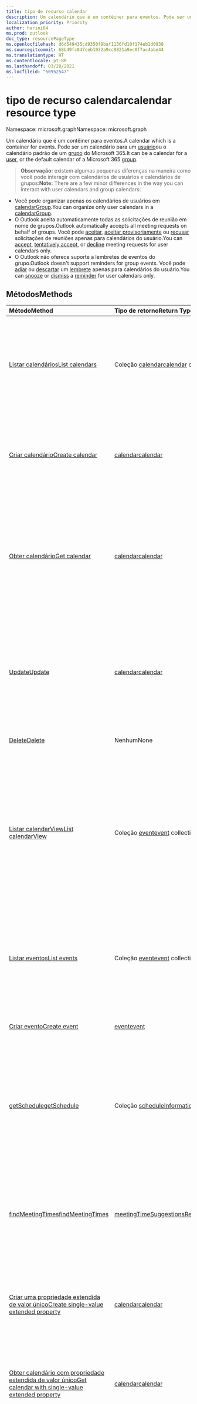 ```yaml
---
title: tipo de recurso calendar
description: Um calendário que é um contêiner para eventos. Pode ser um calendário para um usuário ou o calendário padrão de um grupo do Microsoft 365.
localization_priority: Priority
author: harini84
ms.prod: outlook
doc_type: resourcePageType
ms.openlocfilehash: d6d549435cd9350f9baf1136fd10f174eb1d0938
ms.sourcegitcommit: 68b49fc847ceb1032a9cc9821a9ec0f7ac4abe44
ms.translationtype: HT
ms.contentlocale: pt-BR
ms.lasthandoff: 03/20/2021
ms.locfileid: "50952547"
---
```

# <a name="calendar-resource-type"></a><span data-ttu-id="52089-104">tipo de recurso calendar</span><span class="sxs-lookup"><span data-stu-id="52089-104">calendar resource type</span></span>

<span data-ttu-id="52089-105">Namespace: microsoft.graph</span><span class="sxs-lookup"><span data-stu-id="52089-105">Namespace: microsoft.graph</span></span>

<span data-ttu-id="52089-106">Um calendário que é um contêiner para eventos.</span><span class="sxs-lookup"><span data-stu-id="52089-106">A calendar which is a container for events.</span></span> <span data-ttu-id="52089-107">Pode ser um calendário para um [usuário](user.md)ou o calendário padrão de um [grupo](group.md) do Microsoft 365.</span><span class="sxs-lookup"><span data-stu-id="52089-107">It can be a calendar for a [user](user.md), or the default calendar of a Microsoft 365 [group](group.md).</span></span>

> <span data-ttu-id="52089-108">**Observação:** existem algumas pequenas diferenças na maneira como você pode interagir com calendários de usuários e calendários de grupos:</span><span class="sxs-lookup"><span data-stu-id="52089-108">**Note:** There are a few minor differences in the way you can interact with user calendars and group calendars:</span></span>

- <span data-ttu-id="52089-109">Você pode organizar apenas os calendários de usuários em [calendarGroup](calendargroup.md).</span><span class="sxs-lookup"><span data-stu-id="52089-109">You can organize only user calendars in a [calendarGroup](calendargroup.md).</span></span>
- <span data-ttu-id="52089-110">O Outlook aceita automaticamente todas as solicitações de reunião em nome de grupos.</span><span class="sxs-lookup"><span data-stu-id="52089-110">Outlook automatically accepts all meeting requests on behalf of groups.</span></span> <span data-ttu-id="52089-111">Você pode [aceitar](../api/event-accept.md), [aceitar provisoriamente](../api/event-tentativelyaccept.md) ou [recusar](../api/event-decline.md) solicitações de reuniões apenas para calendários do usuário.</span><span class="sxs-lookup"><span data-stu-id="52089-111">You can [accept](../api/event-accept.md), [tentatively accept](../api/event-tentativelyaccept.md), or [decline](../api/event-decline.md)  meeting requests for user calendars only.</span></span>
- <span data-ttu-id="52089-112">O Outlook não oferece suporte a lembretes de eventos do grupo.</span><span class="sxs-lookup"><span data-stu-id="52089-112">Outlook doesn't support reminders for group events.</span></span> <span data-ttu-id="52089-113">Você pode [adiar](../api/event-snoozereminder.md) ou [descartar](../api/event-dismissreminder.md) um [lembrete](reminder.md) apenas para calendários do usuário.</span><span class="sxs-lookup"><span data-stu-id="52089-113">You can [snooze](../api/event-snoozereminder.md) or [dismiss](../api/event-dismissreminder.md) a [reminder](reminder.md) for user calendars only.</span></span>

## <a name="methods"></a><span data-ttu-id="52089-114">Métodos</span><span class="sxs-lookup"><span data-stu-id="52089-114">Methods</span></span>

| <span data-ttu-id="52089-115">Método</span><span class="sxs-lookup"><span data-stu-id="52089-115">Method</span></span>       | <span data-ttu-id="52089-116">Tipo de retorno</span><span class="sxs-lookup"><span data-stu-id="52089-116">Return Type</span></span>  |<span data-ttu-id="52089-117">Descrição</span><span class="sxs-lookup"><span data-stu-id="52089-117">Description</span></span>|
|:---------------|:--------|:----------|
|[<span data-ttu-id="52089-118">Listar calendários</span><span class="sxs-lookup"><span data-stu-id="52089-118">List calendars</span></span>](../api/user-list-calendars.md)|<span data-ttu-id="52089-119">Coleção [calendar](calendar.md)</span><span class="sxs-lookup"><span data-stu-id="52089-119">[calendar](calendar.md) collection</span></span>|<span data-ttu-id="52089-120">Obtenha todos os calendários do usuário ou os calendários no grupo de calendários padrão ou em outro grupo de calendários específico.</span><span class="sxs-lookup"><span data-stu-id="52089-120">Get all the user's calendars, or the calendars in the default or other specific calendar group.</span></span>|
|[<span data-ttu-id="52089-121">Criar calendário</span><span class="sxs-lookup"><span data-stu-id="52089-121">Create calendar</span></span>](../api/user-post-calendars.md) |[<span data-ttu-id="52089-122">calendar</span><span class="sxs-lookup"><span data-stu-id="52089-122">calendar</span></span>](calendar.md)| <span data-ttu-id="52089-123">Crie um novo calendário no grupo de calendário padrão ou no grupo de calendários especificado para um usuário.</span><span class="sxs-lookup"><span data-stu-id="52089-123">Create a new calendar in the default calendar group or specified calendar group for a user.</span></span>|
|[<span data-ttu-id="52089-124">Obter calendário</span><span class="sxs-lookup"><span data-stu-id="52089-124">Get calendar</span></span>](../api/calendar-get.md) | [<span data-ttu-id="52089-125">calendar</span><span class="sxs-lookup"><span data-stu-id="52089-125">calendar</span></span>](calendar.md) |<span data-ttu-id="52089-126">Obtenha as propriedades e as relações de um objeto **calendar**.</span><span class="sxs-lookup"><span data-stu-id="52089-126">Get the properties and relationships of a **calendar** object.</span></span> <span data-ttu-id="52089-127">O calendário pode ser um para um usuário ou o calendário padrão de um grupo do Microsoft 365.</span><span class="sxs-lookup"><span data-stu-id="52089-127">The calendar can be one for a user, or the default calendar of a Microsoft 365 group.</span></span> |
|[<span data-ttu-id="52089-128">Update</span><span class="sxs-lookup"><span data-stu-id="52089-128">Update</span></span>](../api/calendar-update.md) | [<span data-ttu-id="52089-129">calendar</span><span class="sxs-lookup"><span data-stu-id="52089-129">calendar</span></span>](calendar.md)  |<span data-ttu-id="52089-130">Atualize as propriedades de um objeto **calendar**.</span><span class="sxs-lookup"><span data-stu-id="52089-130">Update the properties of a **calendar** object.</span></span> <span data-ttu-id="52089-131">O calendário pode ser um para um usuário ou o calendário padrão de um grupo do Microsoft 365.</span><span class="sxs-lookup"><span data-stu-id="52089-131">The calendar can be one for a user, or the default calendar of a Microsoft 365 group.</span></span> |
|[<span data-ttu-id="52089-132">Delete</span><span class="sxs-lookup"><span data-stu-id="52089-132">Delete</span></span>](../api/calendar-delete.md) | <span data-ttu-id="52089-133">Nenhum</span><span class="sxs-lookup"><span data-stu-id="52089-133">None</span></span> |<span data-ttu-id="52089-134">Exclua um objeto calendar.</span><span class="sxs-lookup"><span data-stu-id="52089-134">Delete calendar object.</span></span> |
|[<span data-ttu-id="52089-135">Listar calendarView</span><span class="sxs-lookup"><span data-stu-id="52089-135">List calendarView</span></span>](../api/calendar-list-calendarview.md) |<span data-ttu-id="52089-136">Coleção [event](event.md)</span><span class="sxs-lookup"><span data-stu-id="52089-136">[event](event.md) collection</span></span>| <span data-ttu-id="52089-137">Obtenha as ocorrências, as exceções e as instâncias de eventos únicas em uma visão de calendário definida por um intervalo de tempo, do calendário principal do usuário `(../me/calendarview)` ou de um calendário especificado.</span><span class="sxs-lookup"><span data-stu-id="52089-137">Get the occurrences, exceptions, and single instances of events in a calendar view defined by a time range, from the user's primary calendar `(../me/calendarview)` or from a specified calendar.</span></span>|
|[<span data-ttu-id="52089-138">Listar eventos</span><span class="sxs-lookup"><span data-stu-id="52089-138">List events</span></span>](../api/calendar-list-events.md) |<span data-ttu-id="52089-139">Coleção [event](event.md)</span><span class="sxs-lookup"><span data-stu-id="52089-139">[event](event.md) collection</span></span>| <span data-ttu-id="52089-p107">Recupera uma lista de eventos em um calendário.  A lista contém reuniões de instância única e reuniões mestres da série.</span><span class="sxs-lookup"><span data-stu-id="52089-p107">Retrieve a list of events in a calendar.  The list contains single instance meetings and series masters.</span></span>|
|[<span data-ttu-id="52089-142">Criar evento</span><span class="sxs-lookup"><span data-stu-id="52089-142">Create event</span></span>](../api/calendar-post-events.md) |[<span data-ttu-id="52089-143">event</span><span class="sxs-lookup"><span data-stu-id="52089-143">event</span></span>](event.md)| <span data-ttu-id="52089-144">Crie um novo evento no calendário especificado ou padrão.</span><span class="sxs-lookup"><span data-stu-id="52089-144">Create a new event in the default or specified calendar.</span></span>|
|[<span data-ttu-id="52089-145">getSchedule</span><span class="sxs-lookup"><span data-stu-id="52089-145">getSchedule</span></span>](../api/calendar-getschedule.md) |<span data-ttu-id="52089-146">Coleção [scheduleInformation](scheduleinformation.md)</span><span class="sxs-lookup"><span data-stu-id="52089-146">[scheduleInformation](scheduleinformation.md) collection</span></span>|<span data-ttu-id="52089-147">Obtenha as informações de disponibilidade para um conjunto de usuários, listas de distribuição ou recursos para um período especificado.</span><span class="sxs-lookup"><span data-stu-id="52089-147">Get the free/busy availability information for a collection of users, distributions lists, or resources, for a specified time period.</span></span> |
|[<span data-ttu-id="52089-148">findMeetingTimes</span><span class="sxs-lookup"><span data-stu-id="52089-148">findMeetingTimes</span></span>](../api/user-findmeetingtimes.md) |[<span data-ttu-id="52089-149">meetingTimeSuggestionsResult</span><span class="sxs-lookup"><span data-stu-id="52089-149">meetingTimeSuggestionsResult</span></span>](meetingtimesuggestionsresult.md) |<span data-ttu-id="52089-150">Sugira horários e locais para a reunião com base no organizador e na disponibilidade dos participantes, além de restrições de horário ou local.</span><span class="sxs-lookup"><span data-stu-id="52089-150">Suggest meeting times and locations based on organizer and attendee availability, and time or location constraints.</span></span> |
|[<span data-ttu-id="52089-151">Criar uma propriedade estendida de valor único</span><span class="sxs-lookup"><span data-stu-id="52089-151">Create single-value extended property</span></span>](../api/singlevaluelegacyextendedproperty-post-singlevalueextendedproperties.md) |[<span data-ttu-id="52089-152">calendar</span><span class="sxs-lookup"><span data-stu-id="52089-152">calendar</span></span>](calendar.md)  |<span data-ttu-id="52089-153">Criar uma ou mais propriedades estendidas de valor único em um calendário novo ou existente.</span><span class="sxs-lookup"><span data-stu-id="52089-153">Create one or more single-value extended properties in a new or existing calendar.</span></span>   |
|[<span data-ttu-id="52089-154">Obter calendário com propriedade estendida de valor único</span><span class="sxs-lookup"><span data-stu-id="52089-154">Get calendar with single-value extended property</span></span>](../api/singlevaluelegacyextendedproperty-get.md)  | [<span data-ttu-id="52089-155">calendar</span><span class="sxs-lookup"><span data-stu-id="52089-155">calendar</span></span>](calendar.md) | <span data-ttu-id="52089-156">Obter calendários que contenham uma propriedade estendida de valor único usando `$expand` ou `$filter`.</span><span class="sxs-lookup"><span data-stu-id="52089-156">Get calendars that contain a single-value extended property by using `$expand` or `$filter`.</span></span> |
|[<span data-ttu-id="52089-157">Criar propriedade estendida de vários valores</span><span class="sxs-lookup"><span data-stu-id="52089-157">Create multi-value extended property</span></span>](../api/multivaluelegacyextendedproperty-post-multivalueextendedproperties.md) | [<span data-ttu-id="52089-158">calendar</span><span class="sxs-lookup"><span data-stu-id="52089-158">calendar</span></span>](calendar.md) | <span data-ttu-id="52089-159">Criar uma ou mais propriedades estendidas de vários valores em um calendário novo ou existente.</span><span class="sxs-lookup"><span data-stu-id="52089-159">Create one or more multi-value extended properties in a new or existing calendar.</span></span>  |
|[<span data-ttu-id="52089-160">Obter calendário com propriedade estendida de vários valores</span><span class="sxs-lookup"><span data-stu-id="52089-160">Get calendar with multi-value extended property</span></span>](../api/multivaluelegacyextendedproperty-get.md)  | [<span data-ttu-id="52089-161">calendar</span><span class="sxs-lookup"><span data-stu-id="52089-161">calendar</span></span>](calendar.md) | <span data-ttu-id="52089-162">Obter um calendário que contenha uma propriedade estendida de vários valores usando `$expand`.</span><span class="sxs-lookup"><span data-stu-id="52089-162">Get a calendar that contains a multi-value extended property by using `$expand`.</span></span> |

## <a name="properties"></a><span data-ttu-id="52089-163">Propriedades</span><span class="sxs-lookup"><span data-stu-id="52089-163">Properties</span></span>
| <span data-ttu-id="52089-164">Propriedade</span><span class="sxs-lookup"><span data-stu-id="52089-164">Property</span></span>     | <span data-ttu-id="52089-165">Tipo</span><span class="sxs-lookup"><span data-stu-id="52089-165">Type</span></span>   |<span data-ttu-id="52089-166">Descrição</span><span class="sxs-lookup"><span data-stu-id="52089-166">Description</span></span>|
|:---------------|:--------|:----------|
|<span data-ttu-id="52089-167">allowedOnlineMeetingProviders</span><span class="sxs-lookup"><span data-stu-id="52089-167">allowedOnlineMeetingProviders</span></span>|<span data-ttu-id="52089-168">onlineMeetingProviderType collection</span><span class="sxs-lookup"><span data-stu-id="52089-168">onlineMeetingProviderType collection</span></span>| <span data-ttu-id="52089-169">Represente os provedores de serviços de reunião online que podem ser usados para criar reuniões online neste calendário.</span><span class="sxs-lookup"><span data-stu-id="52089-169">Represent the online meeting service providers that can be used to create online meetings in this calendar.</span></span> <span data-ttu-id="52089-170">Os valores possíveis são: `unknown`, `skypeForBusiness`, `skypeForConsumer`, `teamsForBusiness`.</span><span class="sxs-lookup"><span data-stu-id="52089-170">Possible values are: `unknown`, `skypeForBusiness`, `skypeForConsumer`, `teamsForBusiness`.</span></span>|
|<span data-ttu-id="52089-171">canEdit</span><span class="sxs-lookup"><span data-stu-id="52089-171">canEdit</span></span> |<span data-ttu-id="52089-172">Booliano</span><span class="sxs-lookup"><span data-stu-id="52089-172">Boolean</span></span> |<span data-ttu-id="52089-173">`true` se o usuário pode escrever no calendário, `false` caso contrário.</span><span class="sxs-lookup"><span data-stu-id="52089-173">`true` if the user can write to the calendar, `false` otherwise.</span></span> <span data-ttu-id="52089-174">Esta propriedade é `true` para o usuário que criou o calendário.</span><span class="sxs-lookup"><span data-stu-id="52089-174">This property is `true` for the user who created the calendar.</span></span> <span data-ttu-id="52089-175">Esta propriedade também é `true` para um usuário que compartilhou uma agenda e recebeu acesso de gravação.</span><span class="sxs-lookup"><span data-stu-id="52089-175">This property is also `true` for a user who has been shared a calendar and granted write access.</span></span> |
|<span data-ttu-id="52089-176">canShare</span><span class="sxs-lookup"><span data-stu-id="52089-176">canShare</span></span> |<span data-ttu-id="52089-177">Boolean</span><span class="sxs-lookup"><span data-stu-id="52089-177">Boolean</span></span> |<span data-ttu-id="52089-178">`true` se o usuário tiver permissão para compartilhar a agenda, `false` caso contrário.</span><span class="sxs-lookup"><span data-stu-id="52089-178">`true` if the user has the permission to share the calendar, `false` otherwise.</span></span> <span data-ttu-id="52089-179">Apenas o usuário que criou o calendário pode compartilhá-lo.</span><span class="sxs-lookup"><span data-stu-id="52089-179">Only the user who created the calendar can share it.</span></span> |
|<span data-ttu-id="52089-180">canViewPrivateItems</span><span class="sxs-lookup"><span data-stu-id="52089-180">canViewPrivateItems</span></span> |<span data-ttu-id="52089-181">Boolean</span><span class="sxs-lookup"><span data-stu-id="52089-181">Boolean</span></span> |<span data-ttu-id="52089-182">`true` se o usuário pode ler itens de calendário que foram marcados como privados, `false` caso contrário.</span><span class="sxs-lookup"><span data-stu-id="52089-182">`true` if the user can read calendar items that have been marked private, `false` otherwise.</span></span> |
|<span data-ttu-id="52089-183">changeKey</span><span class="sxs-lookup"><span data-stu-id="52089-183">changeKey</span></span>|<span data-ttu-id="52089-184">String</span><span class="sxs-lookup"><span data-stu-id="52089-184">String</span></span>|<span data-ttu-id="52089-p111">Identifica a versão do objeto calendar. Toda vez que o calendário é alterado, a changeKey também muda. Isso permite que o Exchange aplique as alterações na versão correta do objeto. Somente leitura.</span><span class="sxs-lookup"><span data-stu-id="52089-p111">Identifies the version of the calendar object. Every time the calendar is changed, changeKey changes as well. This allows Exchange to apply changes to the correct version of the object. Read-only.</span></span>|
|<span data-ttu-id="52089-189">color</span><span class="sxs-lookup"><span data-stu-id="52089-189">color</span></span>|<span data-ttu-id="52089-190">calendarColor</span><span class="sxs-lookup"><span data-stu-id="52089-190">calendarColor</span></span>|<span data-ttu-id="52089-191">Especifica o tema de cores para distinguir o calendário de outros calendários em uma interface do usuário.</span><span class="sxs-lookup"><span data-stu-id="52089-191">Specifies the color theme to distinguish the calendar from other calendars in a UI.</span></span> <span data-ttu-id="52089-192">Os valores das propriedades são: `auto`, `lightBlue`, `lightGreen`, `lightOrange`, `lightGray`, `lightYellow`, `lightTeal`, `lightPink`, `lightBrown`, `lightRed`, `maxColor`</span><span class="sxs-lookup"><span data-stu-id="52089-192">The property values are: `auto`, `lightBlue`, `lightGreen`, `lightOrange`, `lightGray`, `lightYellow`, `lightTeal`, `lightPink`, `lightBrown`, `lightRed`, `maxColor`.</span></span>|
|<span data-ttu-id="52089-193">defaultOnlineMeetingProvider</span><span class="sxs-lookup"><span data-stu-id="52089-193">defaultOnlineMeetingProvider</span></span>|<span data-ttu-id="52089-194">onlineMeetingProviderType</span><span class="sxs-lookup"><span data-stu-id="52089-194">onlineMeetingProviderType</span></span>|<span data-ttu-id="52089-195">O provedor de reunião online padrão para reuniões enviadas deste calendário.</span><span class="sxs-lookup"><span data-stu-id="52089-195">The default online meeting provider for meetings sent from this calendar.</span></span> <span data-ttu-id="52089-196">Os valores possíveis são: `unknown`, `skypeForBusiness`, `skypeForConsumer`, `teamsForBusiness`.</span><span class="sxs-lookup"><span data-stu-id="52089-196">Possible values are: `unknown`, `skypeForBusiness`, `skypeForConsumer`, `teamsForBusiness`.</span></span>|
|<span data-ttu-id="52089-197">hexColor</span><span class="sxs-lookup"><span data-stu-id="52089-197">hexColor</span></span> |<span data-ttu-id="52089-198">String</span><span class="sxs-lookup"><span data-stu-id="52089-198">String</span></span> |<span data-ttu-id="52089-199">A cor do calendário, expressa em um código de cor hexadecimal de três valores hexadecimais, cada um variando de 00 a FF e representando os componentes vermelho, verde ou azul da cor no espaço de cores RGB.</span><span class="sxs-lookup"><span data-stu-id="52089-199">The calendar color, expressed in a hex color code of three hexadecimal values, each ranging from 00 to FF and representing the red, green, or blue components of the color in the RGB color space.</span></span> <span data-ttu-id="52089-200">Se o usuário nunca tiver definido explicitamente uma cor para o calendário, esta propriedade estará vazia.</span><span class="sxs-lookup"><span data-stu-id="52089-200">If the user has never explicitly set a color for the calendar, this property is empty.</span></span> <span data-ttu-id="52089-201">Somente leitura.</span><span class="sxs-lookup"><span data-stu-id="52089-201">Read-only.</span></span>|
|<span data-ttu-id="52089-202">id</span><span class="sxs-lookup"><span data-stu-id="52089-202">id</span></span>|<span data-ttu-id="52089-203">String</span><span class="sxs-lookup"><span data-stu-id="52089-203">String</span></span>|<span data-ttu-id="52089-p115">O identificador exclusivo do calendário. Somente leitura.</span><span class="sxs-lookup"><span data-stu-id="52089-p115">The calendar's unique identifier. Read-only.</span></span>|
|<span data-ttu-id="52089-206">isDefaultCalendar</span><span class="sxs-lookup"><span data-stu-id="52089-206">isDefaultCalendar</span></span>|<span data-ttu-id="52089-207">Booliano</span><span class="sxs-lookup"><span data-stu-id="52089-207">Boolean</span></span>|<span data-ttu-id="52089-208">`true` se este for o calendário padrão onde novos eventos são criados por padrão, `false` caso contrário.</span><span class="sxs-lookup"><span data-stu-id="52089-208">`true` if this is the default calendar where new events are created by default, `false` otherwise.</span></span>|
|<span data-ttu-id="52089-209">isRemovable</span><span class="sxs-lookup"><span data-stu-id="52089-209">isRemovable</span></span>|<span data-ttu-id="52089-210">Booliano</span><span class="sxs-lookup"><span data-stu-id="52089-210">Boolean</span></span>| <span data-ttu-id="52089-211">Indica se o calendário deste usuário pode ser excluído da caixa de correio do usuário.</span><span class="sxs-lookup"><span data-stu-id="52089-211">Indicates whether this user calendar can be deleted from the user mailbox.</span></span>|
|<span data-ttu-id="52089-212">isTallyingResponses</span><span class="sxs-lookup"><span data-stu-id="52089-212">isTallyingResponses</span></span>|<span data-ttu-id="52089-213">Booliano</span><span class="sxs-lookup"><span data-stu-id="52089-213">Boolean</span></span>|<span data-ttu-id="52089-214">Indica se o calendário deste usuário dá suporte ao acompanhamento de respostas de reunião.</span><span class="sxs-lookup"><span data-stu-id="52089-214">Indicates whether this user calendar supports tracking of meeting responses.</span></span> <span data-ttu-id="52089-215">Somente os convites para reuniões enviados do calendário principal do usuário oferecem suporte para respostas de reunião.</span><span class="sxs-lookup"><span data-stu-id="52089-215">Only meeting invites sent from users' primary calendars support tracking of meeting responses.</span></span>|
|<span data-ttu-id="52089-216">nome</span><span class="sxs-lookup"><span data-stu-id="52089-216">name</span></span>|<span data-ttu-id="52089-217">String</span><span class="sxs-lookup"><span data-stu-id="52089-217">String</span></span>|<span data-ttu-id="52089-218">O nome do calendário.</span><span class="sxs-lookup"><span data-stu-id="52089-218">The calendar name.</span></span>|
|<span data-ttu-id="52089-219">owner</span><span class="sxs-lookup"><span data-stu-id="52089-219">owner</span></span> |[<span data-ttu-id="52089-220">emailAddress</span><span class="sxs-lookup"><span data-stu-id="52089-220">emailAddress</span></span>](emailaddress.md) | <span data-ttu-id="52089-p117">Se definida, representa o usuário que criou ou adicionou o calendário. Para um calendário que o usuário criou ou adicionou, a propriedade **owner** é definida para o usuário. Para um calendário compartilhado com o usuário, a propriedade **owner** é definida para a pessoa que compartilhou o calendário com o usuário.</span><span class="sxs-lookup"><span data-stu-id="52089-p117">If set, this represents the user who created or added the calendar. For a calendar that the user created or added, the **owner** property is set to the user. For a calendar shared with the user, the **owner** property is set to the person who shared that calendar with the user.</span></span> |

## <a name="relationships"></a><span data-ttu-id="52089-224">Relações</span><span class="sxs-lookup"><span data-stu-id="52089-224">Relationships</span></span>
| <span data-ttu-id="52089-225">Relação</span><span class="sxs-lookup"><span data-stu-id="52089-225">Relationship</span></span> | <span data-ttu-id="52089-226">Tipo</span><span class="sxs-lookup"><span data-stu-id="52089-226">Type</span></span>   |<span data-ttu-id="52089-227">Descrição</span><span class="sxs-lookup"><span data-stu-id="52089-227">Description</span></span>|
|:---------------|:--------|:----------|
|<span data-ttu-id="52089-228">calendarPermissions</span><span class="sxs-lookup"><span data-stu-id="52089-228">calendarPermissions</span></span>|<span data-ttu-id="52089-229">Coleção de [calendarPermission](calendarpermission.md)</span><span class="sxs-lookup"><span data-stu-id="52089-229">[calendarPermission](calendarpermission.md) collection</span></span>| <span data-ttu-id="52089-230">As permissões dos usuários com os quais o calendário é compartilhado.</span><span class="sxs-lookup"><span data-stu-id="52089-230">The permissions of the users with whom the calendar is shared.</span></span>|
|<span data-ttu-id="52089-231">calendarView</span><span class="sxs-lookup"><span data-stu-id="52089-231">calendarView</span></span>|<span data-ttu-id="52089-232">Coleção [Event](event.md)</span><span class="sxs-lookup"><span data-stu-id="52089-232">[Event](event.md) collection</span></span>|<span data-ttu-id="52089-p118">O modo de exibição do calendário. Propriedade de navegação. Somente leitura.</span><span class="sxs-lookup"><span data-stu-id="52089-p118">The calendar view for the calendar. Navigation property. Read-only.</span></span>|
|<span data-ttu-id="52089-236">events</span><span class="sxs-lookup"><span data-stu-id="52089-236">events</span></span>|<span data-ttu-id="52089-237">Coleção [Event](event.md)</span><span class="sxs-lookup"><span data-stu-id="52089-237">[Event](event.md) collection</span></span>|<span data-ttu-id="52089-p119">Os eventos do calendário. Propriedade de navegação. Somente leitura.</span><span class="sxs-lookup"><span data-stu-id="52089-p119">The events in the calendar. Navigation property. Read-only.</span></span>|
|<span data-ttu-id="52089-241">multiValueExtendedProperties</span><span class="sxs-lookup"><span data-stu-id="52089-241">multiValueExtendedProperties</span></span>|<span data-ttu-id="52089-242">Coleção [multiValueLegacyExtendedProperty](multivaluelegacyextendedproperty.md)</span><span class="sxs-lookup"><span data-stu-id="52089-242">[multiValueLegacyExtendedProperty](multivaluelegacyextendedproperty.md) collection</span></span>| <span data-ttu-id="52089-p120">A coleção de propriedades estendidas de vários valores definidas para o calendário. Somente leitura. Anulável.</span><span class="sxs-lookup"><span data-stu-id="52089-p120">The collection of multi-value extended properties defined for the calendar. Read-only. Nullable.</span></span>|
|<span data-ttu-id="52089-246">singleValueExtendedProperties</span><span class="sxs-lookup"><span data-stu-id="52089-246">singleValueExtendedProperties</span></span>|<span data-ttu-id="52089-247">Coleção [singleValueLegacyExtendedProperty](singlevaluelegacyextendedproperty.md)</span><span class="sxs-lookup"><span data-stu-id="52089-247">[singleValueLegacyExtendedProperty](singlevaluelegacyextendedproperty.md) collection</span></span>| <span data-ttu-id="52089-p121">A coleção de propriedades estendidas de vários valores definidas para a mensagem. Somente leitura. Anulável.</span><span class="sxs-lookup"><span data-stu-id="52089-p121">The collection of single-value extended properties defined for the calendar. Read-only. Nullable.</span></span>|

## <a name="json-representation"></a><span data-ttu-id="52089-251">Representação JSON</span><span class="sxs-lookup"><span data-stu-id="52089-251">JSON representation</span></span>

<span data-ttu-id="52089-252">Veja a seguir uma representação JSON do recurso</span><span class="sxs-lookup"><span data-stu-id="52089-252">Here is a JSON representation of the resource</span></span>

<!--{
  "blockType": "resource",
  "optionalProperties": [
    "calendarView",
    "events",
    "multiValueExtendedProperties",
    "singleValueExtendedProperties"
  ],
  "keyProperty": "id",
  "baseType": "microsoft.graph.entity",
  "@odata.type": "microsoft.graph.calendar",
  "@odata.annotations": [
    {
      "property": "calendarView",
      "capabilities": {
        "changeTracking": true,
        "deletable": false,
        "expandable": false,
        "insertable": false,
        "navigability": "single",
        "searchable": false,
        "updatable": false
      }
    },
    {
      "property": "events",
      "capabilities": {
        "changeTracking": false,
        "expandable": false,
        "navigability": "single",
        "searchable": false
      }
    }
  ]
}-->

```json
{
  "allowedOnlineMeetingProviders": ["string"],
  "canEdit": "boolean",
  "canShare": "boolean",
  "canViewPrivateItems": "boolean",
  "changeKey": "string",
  "color": "String",
  "defaultOnlineMeetingProvider": "string",
  "hexColor": "String",
  "id": "string (identifier)",
  "isDefaultCalendar": "boolean",
  "isRemovable": "boolean",
  "isTallyingResponses": "boolean",
  "name": "string",
  "owner": {"@odata.type": "microsoft.graph.emailAddress"}
}

```
<!-- uuid: 8fcb5dbc-d5aa-4681-8e31-b001d5168d79
2015-10-25 14:57:30 UTC -->
<!-- {
  "type": "#page.annotation",
  "description": "calendar resource",
  "keywords": "",
  "section": "documentation",
  "tocPath": ""
}-->


